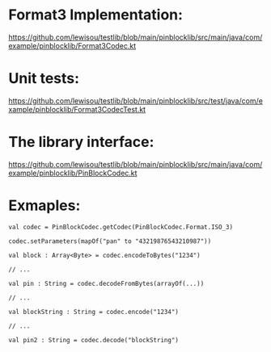 # Format3 Implementation:
https://github.com/lewisou/testlib/blob/main/pinblocklib/src/main/java/com/example/pinblocklib/Format3Codec.kt

# Unit tests:
https://github.com/lewisou/testlib/blob/main/pinblocklib/src/test/java/com/example/pinblocklib/Format3CodecTest.kt

# The library interface:
https://github.com/lewisou/testlib/blob/main/pinblocklib/src/main/java/com/example/pinblocklib/PinBlockCodec.kt

# Exmaples:

``` 
val codec = PinBlockCodec.getCodec(PinBlockCodec.Format.ISO_3)

codec.setParameters(mapOf("pan" to "43219876543210987"))

val block : Array<Byte> = codec.encodeToBytes("1234")

// ...

val pin : String = codec.decodeFromBytes(arrayOf(...))

// ...

val blockString : String = codec.encode("1234")

// ...

val pin2 : String = codec.decode("blockString")


``` 
